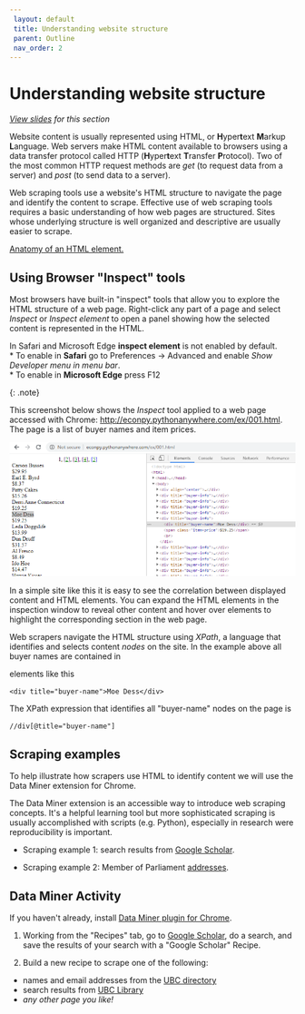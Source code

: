 ```yaml
---
 layout: default
 title: Understanding website structure
 parent: Outline
 nav_order: 2
---
```

# Understanding website structure

<em><a href="../slides/website-structure.html" target="_blank">View slides</a> for this section</em>

Website content is usually represented using HTML, or **H**yper**t**ext **M**arkup **L**anguage. Web servers make HTML content available to browsers using a data transfer protocol called HTTP (**H**yper**t**ext **T**ransfer **P**rotocol). Two of the most common HTTP request methods are *get* (to request data from a server) and *post* (to send data to a server).

Web scraping tools use a website's HTML structure to navigate the page and identify the content to scrape. Effective use of web scraping tools requires a basic understanding of how web pages are structured. Sites whose underlying structure is well organized and descriptive are usually easier to scrape.

<a href="https://developer.mozilla.org/en-US/docs/Learn/Getting_started_with_the_web/HTML_basics" target="_blank">Anatomy of an HTML element.</a>


## Using Browser "Inspect" tools

Most browsers have built-in "inspect" tools that allow you to explore the HTML structure of a web page. Right-click any part of a page and select *Inspect* or *Inspect element* to open a panel showing how the selected content is represented in the HTML.

<p>In Safari and Microsoft Edge <strong>inspect element</strong> is not enabled by default.<br>* To enable in <strong>Safari</strong> go to Preferences -> Advanced and enable <i>Show Developer menu in menu bar</i>. <br> * To enable in <strong>Microsoft Edge</strong> press F12</p>
{: .note}

This screenshot below shows the *Inspect* tool applied to a web page accessed with Chrome: <a href="http://econpy.pythonanywhere.com/ex/001.html" target="_blank">http://econpy.pythonanywhere.com/ex/001.html</a>. The page is a list of buyer names and item prices.

![Inspect tool example](media/inspect_tool.png)

In a simple site like this it is easy to see the correlation between displayed content and HTML elements. You can expand the HTML elements in the inspection window to reveal other content and hover over elements to highlight the corresponding section in the web page.

Web scrapers navigate the HTML structure using *XPath*, a language that identifies and selects content *nodes* on the site. In the example above all buyer names are contained in <div> elements like this

```
<div title="buyer-name">Moe Dess</div>
```

The XPath expression that identifies all "buyer-name" nodes on the page is

```
//div[@title="buyer-name"]
```


## Scraping examples

To help illustrate how scrapers use HTML to identify content we will use the Data Miner extension for Chrome.

The Data Miner extension is an accessible way to introduce web scraping concepts. It's a helpful learning tool but more sophisticated scraping is usually accomplished with scripts (e.g. Python), especially in research were reproducibility is important.

- Scraping example 1: search results from <a href="https://scholar.google.com" target="_blank">Google Scholar</a>.


- Scraping example 2: Member of Parliament <a href="https://www.ourcommons.ca/members/en/addresses" target="_blank">addresses</a>.


## Data Miner Activity

If you haven't already, install <a href="https://chrome.google.com/webstore/detail/data-scraper-easy-web-scr/nndknepjnldbdbepjfgmncbggmopgden">Data Miner plugin for Chrome</a>.

1. Working from the "Recipes" tab, go to [Google Scholar](https://scholar.google.com), do a search, and save the results of your search with a "Google Scholar" Recipe.

2. Build a new recipe to scrape one of the following:
- names and email addresses from the [UBC directory](https://directory.ubc.ca/index.cfm)
- search results from [UBC Library](https://library.ubc.ca)
- *any other page you like!*
